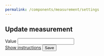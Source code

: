```yaml
---
permalink: /components/measurement/settings
---
```

<!-- Start of /components/measurement/settings -->
<div class="container">
<div class="row">
<div class="col-sm-8 offset-sm-2 col-md-6 offset-md-3 mt-2" id="settings-inner">
<h2 id='measurement-main-title'>Update measurement</h2>
<form id="settings-form">
    <!-- username -->
    <div class="input-group key-sm mt-4">
        <span class="input-group-addon td-key">Value</span>
        <input class="form-number form-control text-right" id="m" name="m" value="" type="text">
        <span class="input-group-addon form-units"></span>
    </div>
    <div id="loader" class="text-right">
        <a href="#loader" class="btn btn-outline-primary mt-5 poh">Show instructions</a>
        <button type="submit" class="btn btn-primary mt-5 poh">Save</button>
    </div>
</form>
</div>
</div>
</div>
<!-- End of /components/measurement/settings -->
